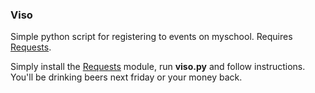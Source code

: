 ### Viso ###
Simple python script for registering to events on myschool. Requires [Requests](http://docs.python-requests.org).

Simply install the [Requests](http://docs.python-requests.org) module, run **viso.py** and follow instructions. You'll be drinking beers next friday
or your money back.
